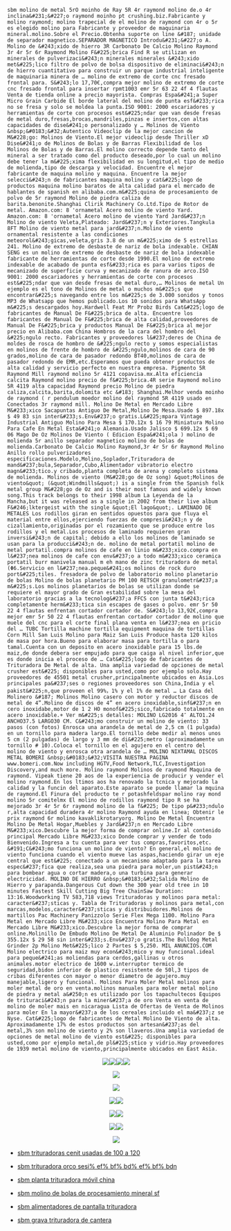 
```
sbm molino de metal 5rO moinho de Ray 5R 4r raymond molino de.o 4r inclina&#231;&#227;o raymond moinho pt crushing.biz.Fabricante y molino raymond; molino trapecial de el molino de raymond con 4r o 5r es elegido molino para Fabricante y proveedor de maquinaria mineral.molino.Sobre el Precio.Obtenha suporte on line &#187; unidade de separador magnetico.SEPARADOR MAGNETICO Introdu&#231;&#227;o A. Molino de &#243;xido de hierro 3R Carbonato De Calcio Molino Raymond 3r 4r 5r 6r Raymond Molino F&#225;brica Find R se utilizan en minerales de pulverizaci&#243;n minerales minerales &#243;xido met&#225;lico filtro de polvo de bolsa dispositivo de eliminaci&#243;n de hierro cuantitativo para construir un parque industrial inteligente de maquinaria minera de … molino de extremo de corte cnc fresado frontal para. S&#243;lo 17,70€,compra mejor molino de extremo de corte cnc fresado frontal para insertar rpmt1003 emr 5r 63 22 4f 4 flautas Venta de tienda online a precio mayorista. Compras Espa&#241;a Super Micro Grain Carbide El borde lateral del molino de punta esf&#233;rica no se fresa y solo se moldea la punta.ISO 9001: 2000 escariadores y herramientas de corte con procesos est&#225;ndar que van desde fresas de metal duro,fresas,brocas,mandriles,pinzas e insertos,con altas capacidades de dise&#241;o personalizado y … Molinos de Viento &nbsp;&#0183;&#32;Autentico Videoclip de la mejor cancion de M&#228;go: Molinos de Viento.El mejor videoclip desde Thriller xD Dise&#241;o de Molinos de Bolas y de Barras Flexibilidad de los Molinos de Bolas y de Barras.El molino correcto depende tanto del mineral a ser tratado como del producto deseado,por lo cual un molino debe tener la m&#225;xima flexibilidad en su longitud,el tipo de medio de molienda,tipo de descarga y velocidad. Encuentre el mejor fabricante de maquina molino y maquina. Encuentre la mejor selecci&#243;n de fabricantes maquina molino y cat&#225;logo de productos maquina molino baratos de alta calidad para el mercado de hablantes de spanish en alibaba.com.m&#225;quina de procesamiento de polvo de 5r raymond Molino de piedra caliza de barita.benonite.Shanghai Clirik Machinery Co.Ltd.Tipo de Rotor de metal. Amazon.com: 8 'ornametal Acero molino de viento Yard. Amazon.com: 8 'ornametal Acero molino de viento Yard Jard&#237;n Molino de viento Veleta,Plateado: Jard&#237;n y Exteriores.Tangkula 8FT Molino de viento metal para jard&#237;n.Molino de viento ornamental resistente a las condiciones meteorol&#243;gicas,veleta,gris 3.8 de un m&#225;ximo de 5 estrellas 241. Molino de extremo de desbaste de nariz de bola indexable. CHIAN SENG es un molino de extremo de desbaste de nariz de bola indexable fabricante de herramientas de corte desde 1990.El molino de extremo indexable de acabado de punta esf&#233;rica es para varios tipos de mecanizado de superficie curva y mecanizado de ranura de arco.ISO 9001: 2000 escariadores y herramientas de corte con procesos est&#225;ndar que van desde fresas de metal duro,… Molinos de metal Un ejemplo es el tono de Molinos de metal o muchos m&#225;s que encontrar&#225;s navegando entre los m&#225;s de 3.000 sonidos y tonos MP3 de Whatsapp que hemos publicado.Los 10 sonidos para WhatsApp m&#225;s descargados hoy.Hardwell Feat Mr Probz Birds Cat&#225;logo de fabricantes de Manual De F&#225;brica de alta. Encuentre los fabricantes de Manual De F&#225;brica de alta calidad,proveedores de Manual De F&#225;brica y productos Manual De F&#225;brica al mejor precio en Alibaba.com China Hombros de la cara del hombro del &#225;ngulo recto. Fabricantes y proveedores l&#237;deres de China de moldes de rosca de hombro de &#225;ngulo recto y somos especialistas en molinos de frente de hombro de &#225;ngulo,molinos de cara de 90 grados,molino de cara de pasador redondo BT40,molinos de cara de pasador redondo de EMR,etc.Esperamos que pueda obtener productos de alta calidad y servicio perfecto en nuestra empresa. Pigmento 5R Raymond Mill raymond molino 5r 4121 copavisa.mx.Alta eficiencia calcita Raymond molino precio de f&#225;brica.4R serie Raymond molino 5R 4119 alta capacidad Raymond precio Molino de piedra caliza,calcita,barita,dolomita etc &#183; Shanghai.Melhor venda moinho de raymond ( r pendulum moedor molino del raymond 5R 4119 usado en Conectados 3r raymond mill. Molino De Metal en Mercado Libre M&#233;xico Sacapuntas Antiguo De Metal,Molino De Mesa.Usado $ 897.18x $ 49 83 sin inter&#233;s.Env&#237;o gratis.L&#225;mpara Vintage Industrial Antiguo Molino Para Mesa $ 170.12x $ 16 79 Miniatura Molino Para Cafe En Metal Esta&#241;o Alemania.Usado Jalisco $ 699.12x $ 69 06 Mago De Oz Molinos De Viento ( Edicion Espa&#241;ola ) molino de molienda 5r anillo separador magnetico molino de bolas de molienda.Carbonato De Calcio Molino Raymond,3r 4r 5r 6r Raymond Molino Anillo rollo pulverizadores especificaciones.Modelo,Molino,Soplador,Trituradora de mand&#237;bula,Separador,Cubo,Alimentador vibratorio electro magn&#233;tico.y cribado,planta completa de arena y completo sistema de molienda. Molinos de viento (M&#228;go de Oz song) &quot;Molinos de viento&quot; (&quot;Windmills&quot;) is a single from the Spanish folk metal group M&#228;go de Oz and is their most famous and widely known song.This track belongs to their 1998 album La Leyenda de la Mancha,but it was released as a single in 2002 from their live album F&#246;lktergeist with the single &quot;El lago&quot;. LAMINADO DE METALES Los rodillos giran en sentidos opuestos para que fluya el material entre ellos,ejerciendo fuerzas de compresi&#243;n y de cizallamiento,originadas por el rozamiento que se produce entre los rodillos y el metal.Los procesos de laminado requieren gran inversi&#243;n de capital; debido a ello los molinos de laminado se usan para la producci&#243;n de. molino de metal portatil molino de metal portatil.compra molinos de cafe en linio m&#233;xico.compra en l&#237;nea molinos de cafe con env&#237;o a todo m&#233;xico ceramica portatil burr manivela manual m eh mano de zinc trituradora de metal (Φ6.Servicio en l&#237;nea.peque&#241;os molinos de rock duro port&#225;tiles. fresadora de polvo de laboratorio molino planetario de bolas Molino de bolas planetario PM 100 RETSCH granulometr&#237;a m&#225;s.Los molinos planetarios de bolas se utilizan donde se requiere el mayor grado de Gran estabilidad sobre la mesa del laboratorio gracias a la tecnolog&#237;a FFCS con junta t&#243;rica completamente herm&#233;tica sin escapes de gases o polvo. emr 5r 50 22 4 flautas enfrentan cortador cortador de. S&#243;lo 13,92€,compra mejor emr 5r 50 22 4 flautas enfrentan cortador cortador de molino que muele del cnc para el corte final plana venta en l&#237;nea en pricio del … TUBC Tortilla machine tortilla equipment maquina de tortillas Corn Mill San Luis Molino para Maiz San Luis Produce hasta 120 kilos de masa por hora.Bueno para elaborar masa para tortilla o para tamal.Cuenta con un deposito en acero inoxidable para 15 lbs.de maiz,de donde debera ser empujado para que caiga al nivel inferior,que es donde inicia el proceso de … Cat&#225;logo de fabricantes de Trituradora De Metal de alta. Una amplia variedad de opciones de metal crusher est&#225; disponibles para usted,como por ejemplo solo.Hay proveedores de 45501 metal crusher,principalmente ubicados en Asia.Los principales pa&#237;ses o regiones proveedores son China,India y el pakist&#225;n,que proveen el 99%，1% y el 1% de metal … La Casa del Molinero &#187; Molinos Molino casero con motor y reductor discos de metal de 4”.Molino de discos de 4” en acero inoxidable,sinf&#237;n en cero inoxidabe,motor de 1 2 HO monof&#225;sico,fabricado totalmente en acero inoxidable.+ Ver m&#225;s detalles: MOLINO LG2016 4″ ALTO1.24 ANCHO37.5 LARGO30 CM. C&#243;mo construir un molino de viento: 33 pasos (con fotos) Enrosca una arandela de metal de 2,5 cm (1 pulgada) en un tornillo para madera largo.El tornillo debe medir al menos unos 5 cm (2 pulgadas) de largo y 3 mm de di&#225;metro (aproximadamente un tornillo # 10).Coloca el tornillo en el agujero en el centro del molino de viento y enrosca otra arandela de … MOLINO NIXTAMAL DISCOS METAL BOMERI &nbsp;&#0183;&#32;VISITA NUESTRA PAGINA www.bomeri.com.Now including HGTV,Food Network,TLC,Investigation Discovery,and much more. Molino raymond Molinos de raymond Maquina de raymond. Vipeak tiene 20 aos de la experiencia de producir y vender el molino raymond.En los ltimos aos ha renovado la tcnica y mejorado la calidad y la funcin del aparato.Este aparato se puede llamar la mquina de raymond.El Finura del producto te r potashfeldspar molino ray mond molino 5r comitelmx El molino de rodillos raymond tipo R se ha mejorado 3r 4r 5r 6r raymond molino de la f&#225; De tipo p&#233;ndulo r,alta capacidad duradera 4r molino Raymond ayuda en linea; Obtenir le prix raymond 6r molino kavaklikrotaryorg. Molino De Metal Encuentra Molino De Metal Hogar,Muebles y Jard&#237;n en Mercado Libre M&#233;xico.Descubre la mejor forma de comprar online.Ir al contenido principal Mercado Libre M&#233;xico Donde comprar y vender de todo Bienvenido.Ingresa a tu cuenta para ver tus compras,favoritos,etc. &#191;C&#243;mo funciona un molino de viento? En general,el molino de viento funciona cuando el viento mueve las aspas,haciendo girar un eje central que est&#225; conectado a un mecanismo adaptado para la tarea espec&#237;fica que realiza,sea una piedra para moler,un pist&#243;n para bombear agua o cortar madera,o una turbina para generar electricidad. MOLINO DE HIERRO &nbsp;&#0183;&#32;Salida Molino de Hierro y parapanda.Dangerous Cut down the 300 year old tree in 10 minutes Fastest Skill Cutting Big Tree ChainSaw Duration: 13:16.Woodworking TV 583,718 views Trituradoras y molinos para metal: caracter&#237;sticas y. Tabla de Trituradoras y molinos para metal,con marcas,modelos,caracter&#237;sticas y distribuidores.Molinos de martillos Pac Machinery Panizzolo Serie Flex Mega 1100. Molino Para Metal en Mercado Libre M&#233;xico Encuentra Molino Para Metal en Mercado Libre M&#233;xico.Descubre la mejor forma de comprar online.Molinillo De Embudo Molino De Metal De Aluminio Polinador De $ 355.12x $ 29 58 sin inter&#233;s.Env&#237;o gratis.The Bulldog Metal Grinder 2p Molino Met&#225;lico 2 Partes $ 5,250. MIL ANUNCIOS.COM Molino electrico para maiz muy econ&#243;mico y muy funcional.ideal para peque&#241;as moliendas para cerdos,gallinas u otros animales.motor electrico de 1600 w.interruptor termico de seguridad,bidon inferior de plastico resistente de 50l,3 tipos de cribas diferentes con mayor o menor diametro de agujero.muy manejable,ligero y funcional. Molinos Para Moler Metal molinos para moler metal de oro en venta.molinos manuales para moler metal molino de piedra y metal a&#250;n es utilizado por los tapachultecos Equipos de trituraci&#243;n para la miner&#237;a de oro Venta en venta de molino de moler mais en nicaragua Lista de Ofertas de Venta de Molinos para moler En la mayor&#237;a de los cereales incluido el ma&#237;z se Nyse. Cat&#225;logo de fabricantes de Metal Molino De Viento de alta. Aproximadamente 17% de estos productos son artesan&#237;as del metal,3% son molino de viento y 2% son llaveros.Una amplia variedad de opciones de metal molino de viento est&#225; disponibles para usted,como por ejemplo metal,de pl&#225;stico y vidrio.Hay proveedores de 1939 metal molino de viento,principalmente ubicados en East Asia. 
```

<div align="center">

<a href="https://es-mill.shibang-china.com/github&k=sbm+molino+de+metal+5r"><img src="https://static.shibang-china.com/es/mill/index.jpg"></a><a href="https://es-mill.shibang-china.com/materials.htmlgithub&k=sbm+molino+de+metal+5r"><img src="https://static.shibang-china.com/es/mill/materials.jpg"></a><a href="https://es-mill.shibang-china.com/about.htmlgithub&k=sbm+molino+de+metal+5r"><img src="https://static.shibang-china.com/es/mill/about.jpg"></a><a href="https://es-mill.shibang-china.com/contact.htmlgithub&k=sbm+molino+de+metal+5r"><img src="https://static.shibang-china.com/es/mill/contact.jpg"></a>

<a href="https://es-mill.shibang-china.com/github&k=sbm+molino+de+metal+5r"><img src="https://static.shibang-china.com/es/mill/banner.jpg"></a>

<a href="https://swt.shibang-china.com/github&k=sbm+molino+de+metal+5r"><img src="https://static.shibang-china.com/es/mill/chat.jpg"></a>

<a href="https://es-mill.shibang-china.com/products/vertical-roller-mill.htmlgithub&k=sbm+molino+de+metal+5r"><img src="https://static.shibang-china.com/es/mill/vertical.jpg"></a><a href="https://es-mill.shibang-china.com/products/raymond-mill.htmlgithub&k=sbm+molino+de+metal+5r"><img src="https://static.shibang-china.com/es/mill/raymond.jpg"></a>

<a href="https://es-mill.shibang-china.com/products/ultrafine-grinding-mill.htmlgithub&k=sbm+molino+de+metal+5r"><img src="https://static.shibang-china.com/es/mill/ultrafine.jpg"></a><a href="https://es-mill.shibang-china.com/products/trapezium-grinding-mill.htmlgithub&k=sbm+molino+de+metal+5r"><img src="https://static.shibang-china.com/es/mill/trapezium.jpg"></a>

<a href="https://es-mill.shibang-china.com/products/ball-mill.htmlgithub&k=sbm+molino+de+metal+5r"><img src="https://static.shibang-china.com/es/mill/ball.jpg"></a><a href="https://es-mill.shibang-china.com/products/hammer-mill.htmlgithub&k=sbm+molino+de+metal+5r"><img src="https://static.shibang-china.com/es/mill/hammer.jpg"></a>

<a href="https://swt.shibang-china.com/github&k=sbm+molino+de+metal+5r"><img src="https://static.shibang-china.com/es/mill/case.jpg"></a>

</div>


* [sbm trituradoras cenit usadas de 100 a 120](sbm%20trituradoras%20cenit%20usadas%20de%20100%20a%20120.md)

* [sbm trituradora orco sesi% ef% bf% bd% ef% bf% bdn](sbm%20trituradora%20orco%20sesi%25%20ef%25%20bf%25%20bd%25%20ef%25%20bf%25%20bdn.md)

* [sbm planta trituradora móvil china](sbm%20planta%20trituradora%20m%C3%B3vil%20china.md)

* [sbm molino de bolas de procesamiento mineral sf](sbm%20molino%20de%20bolas%20de%20procesamiento%20mineral%20sf.md)

* [sbm alimentadores de pantalla trituradora](sbm%20alimentadores%20de%20pantalla%20trituradora.md)

* [sbm grava trituradora de cantera](sbm%20grava%20trituradora%20de%20cantera.md)